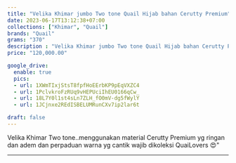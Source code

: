 ```yaml
---
title: "Velika Khimar jumbo Two tone Quail Hijab bahan Cerutty Premium"
date: 2023-06-17T13:12:38+07:00
collections: ["Khimar", "Quail"]
brands: "Quail"
grams: "370"
description : "Velika Khimar jumbo Two tone Quail Hijab bahan Cerutty Premium"
price: "120,000.00"

google_drive:
  enable: true
  pics:
  - url: 1XWmTIxjStsT8fpfHoEErbKP9pEqVXZC4
  - url: 1PclvkroFzRUq9vHEPUciIhEU0166qCw_
  - url: 18L7Y0l1st4sLn7ZLH_fO0mV-dg5fWylY
  - url: 1JCjnxe2REdISBELUMRunCXv7ip2lar6t

draft: false
---
```


Velika Khimar Two tone..menggunakan material Cerutty Premium yg ringan dan adem dan perpaduan warna yg cantik wajib dikoleksi QuaiLovers 😍"

----------    
 
